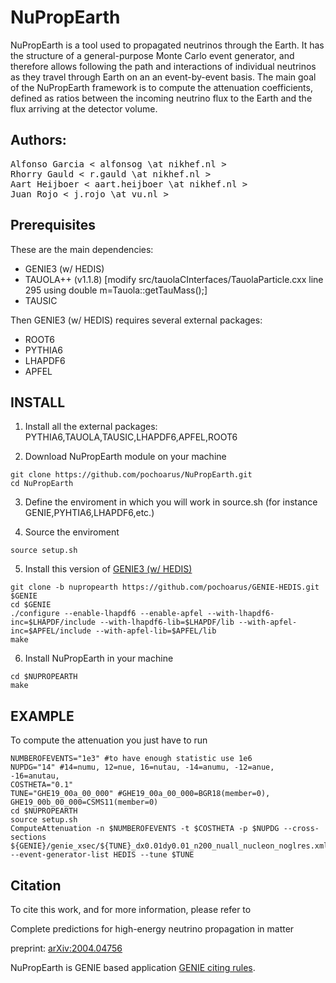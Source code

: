 # NuPropEarth

NuPropEarth is a tool used to propagated neutrinos through the Earth. It has the structure of a general-purpose Monte Carlo event generator, and therefore allows following the path and interactions of individual neutrinos as they travel through Earth on an an event-by-event basis. The main goal of the NuPropEarth framework is to compute the attenuation coefficients, defined as ratios between the incoming neutrino flux to the Earth and the flux arriving at the detector volume.

## Authors: 

<pre>
Alfonso Garcia < alfonsog \at nikhef.nl >
Rhorry Gauld < r.gauld \at nikhef.nl >
Aart Heijboer < aart.heijboer \at nikhef.nl >
Juan Rojo < j.rojo \at vu.nl >
</pre>


## Prerequisites

These are the main dependencies:

- GENIE3 (w/ HEDIS)
- TAUOLA++ (v1.1.8) [modify src/tauolaCInterfaces/TauolaParticle.cxx line 295 using double m=Tauola::getTauMass();]
- TAUSIC

Then GENIE3 (w/ HEDIS) requires several external packages:

- ROOT6
- PYTHIA6
- LHAPDF6
- APFEL


## INSTALL

1. Install all the external packages: PYTHIA6,TAUOLA,TAUSIC,LHAPDF6,APFEL,ROOT6

2. Download NuPropEarth module on your machine 

```
git clone https://github.com/pochoarus/NuPropEarth.git
cd NuPropEarth
```

3. Define the enviroment in which you will work in source.sh (for instance GENIE,PYHTIA6,LHAPDF6,etc.)

4. Source the enviroment

```
source setup.sh
```

5. Install this version of [GENIE3 (w/ HEDIS)](https://github.com/pochoarus/GENIE-HEDIS/tree/nupropearth)

```
git clone -b nupropearth https://github.com/pochoarus/GENIE-HEDIS.git $GENIE
cd $GENIE
./configure --enable-lhapdf6 --enable-apfel --with-lhapdf6-inc=$LHAPDF/include --with-lhapdf6-lib=$LHAPDF/lib --with-apfel-inc=$APFEL/include --with-apfel-lib=$APFEL/lib
make
```

6. Install NuPropEarth in your machine

```
cd $NUPROPEARTH
make
```


## EXAMPLE

To compute the attenuation you just have to run

```
NUMBEROFEVENTS="1e3" #to have enough statistic use 1e6
NUPDG="14" #14=numu, 12=nue, 16=nutau, -14=anumu, -12=anue, -16=anutau, 
COSTHETA="0.1"
TUNE="GHE19_00a_00_000" #GHE19_00a_00_000=BGR18(member=0), GHE19_00b_00_000=CSMS11(member=0)
cd $NUPROPEARTH
source setup.sh
ComputeAttenuation -n $NUMBEROFEVENTS -t $COSTHETA -p $NUPDG --cross-sections ${GENIE}/genie_xsec/${TUNE}_dx0.01dy0.01_n200_nuall_nucleon_noglres.xml --event-generator-list HEDIS --tune $TUNE
```


## Citation

To cite this work, and for more information, please refer to

Complete predictions for high-energy neutrino propagation in matter

preprint: [arXiv:2004.04756](https://arxiv.org/abs/2004.04756)

NuPropEarth is GENIE based application [GENIE citing rules](https://hep.ph.liv.ac.uk/~costasa/genie/citing.html).



